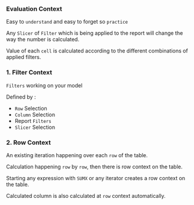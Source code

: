### Evaluation Context 

Easy to `understand` and easy to forget so `practice`

Any `Slicer` of `Filter` which is being applied to the report will change the way the number is calculated.

Value of each `cell` is calculated according to the different combinations of applied filters.

### 1. Filter Context  

`Filters` working on your model

Defined by : 

- `Row` Selection
- `Column` Selection
- Report `Filters`
- `Slicer` Selection

### 2. Row Context

An existing iteration happening over each `row` of the table.

Calculation happening `row` by `row`, then there is row context on the table.

Starting any expression with `SUMX` or any iterator creates a row context on the table.

Calculated column is also calculated at `row` context automatically.
